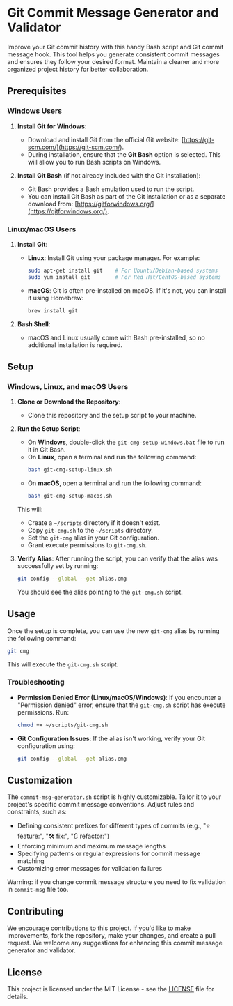 # Git Commit Message Generator and Validator

Improve your Git commit history with this handy Bash script and Git commit message hook. This tool helps you generate consistent commit messages and ensures they follow your desired format. Maintain a cleaner and more organized project history for better collaboration.

## Prerequisites

### Windows Users

1. **Install Git for Windows**:

   - Download and install Git from the official Git website: [https://git-scm.com/](https://git-scm.com/).
   - During installation, ensure that the **Git Bash** option is selected. This will allow you to run Bash scripts on Windows.

2. **Install Git Bash** (if not already included with the Git installation):
   - Git Bash provides a Bash emulation used to run the script.
   - You can install Git Bash as part of the Git installation or as a separate download from: [https://gitforwindows.org/](https://gitforwindows.org/).

### Linux/macOS Users

1. **Install Git**:

   - **Linux**: Install Git using your package manager. For example:
     ```bash
     sudo apt-get install git    # For Ubuntu/Debian-based systems
     sudo yum install git        # For Red Hat/CentOS-based systems
     ```
   - **macOS**: Git is often pre-installed on macOS. If it's not, you can install it using Homebrew:
     ```bash
     brew install git
     ```

2. **Bash Shell**:
   - macOS and Linux usually come with Bash pre-installed, so no additional installation is required.

## Setup

### Windows, Linux, and macOS Users

1. **Clone or Download the Repository**:

   - Clone this repository and the setup script to your machine.

2. **Run the Setup Script**:

   - On **Windows**, double-click the `git-cmg-setup-windows.bat` file to run it in Git Bash.
   - On **Linux**, open a terminal and run the following command:
     ```bash
     bash git-cmg-setup-linux.sh
     ```
   - On **macOS**, open a terminal and run the following command:
     ```bash
     bash git-cmg-setup-macos.sh
     ```

   This will:

   - Create a `~/scripts` directory if it doesn't exist.
   - Copy `git-cmg.sh` to the `~/scripts` directory.
   - Set the `git-cmg` alias in your Git configuration.
   - Grant execute permissions to `git-cmg.sh`.

3. **Verify Alias**:
   After running the script, you can verify that the alias was successfully set by running:
   ```bash
   git config --global --get alias.cmg
   ```
   You should see the alias pointing to the `git-cmg.sh` script.

## Usage

Once the setup is complete, you can use the new `git-cmg` alias by running the following command:

```bash
git cmg
```

This will execute the `git-cmg.sh` script.

### Troubleshooting

- **Permission Denied Error (Linux/macOS/Windows)**:
  If you encounter a "Permission denied" error, ensure that the `git-cmg.sh` script has execute permissions. Run:
  ```bash
  chmod +x ~/scripts/git-cmg.sh
  ```
- **Git Configuration Issues**:
  If the alias isn't working, verify your Git configuration using:
  ```bash
  git config --global --get alias.cmg
  ```

## Customization

The `commit-msg-generator.sh` script is highly customizable. Tailor it to your project's specific commit message conventions. Adjust rules and constraints, such as:

- Defining consistent prefixes for different types of commits (e.g., "⭐ feature:", "🛠️ fix:", "🔃 refactor:")
- Enforcing minimum and maximum message lengths
- Specifying patterns or regular expressions for commit message matching
- Customizing error messages for validation failures

Warning: if you change commit message structure you need to fix validation in `commit-msg` file too.

## Contributing

We encourage contributions to this project. If you'd like to make improvements, fork the repository, make your changes, and create a pull request. We welcome any suggestions for enhancing this commit message generator and validator.

## License

This project is licensed under the MIT License - see the [LICENSE](https://github.com/realattila/clean_git_commit_message/blob/main/LICENSE.md) file for details.
